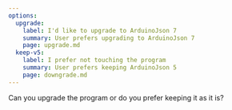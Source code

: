 ```yaml
---
options:
  upgrade:
    label: I'd like to upgrade to ArduinoJson 7
    summary: User prefers upgrading to ArduinoJson 7
    page: upgrade.md
  keep-v5:
    label: I prefer not touching the program
    summary: User prefers keeping ArduinoJson 5
    page: downgrade.md
---
```


Can you upgrade the program or do you prefer keeping it as it is?
